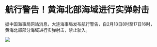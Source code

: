 # 航行警告！黄海北部海域进行实弹射击

据中国海事局网站消息，大连海事局发布航行警告，自2月13日8时至17日16时，黄海北部部分海域进行实弹射击，禁止驶入。 ​​​

![](https://inews.gtimg.com/news_bt/Olcwo_fL8IRbN4haRhMBD0G6Z6oBnynZTBX7Exm_yCb8kAA/1000)


